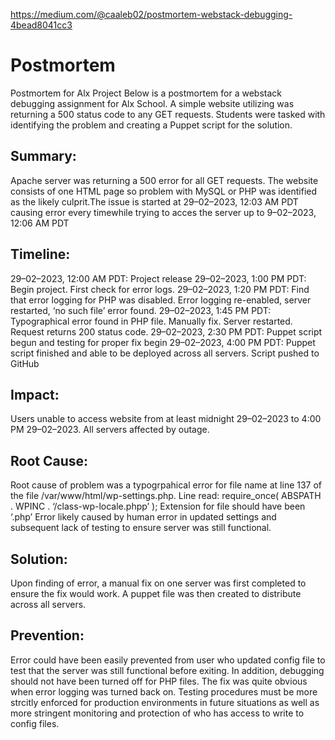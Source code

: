 https://medium.com/@caaleb02/postmortem-webstack-debugging-4bead8041cc3

#		Postmortem
Postmortem for Alx Project Below is a postmortem for a webstack debugging assignment for Alx School. A simple website utilizing was returning a 500 status code to any GET requests. Students were tasked with identifying the problem and creating a Puppet script for the solution.

## Summary:  
Apache server was returning a 500 error for all GET requests. The website consists of one HTML page so problem with MySQL or PHP was identified as the likely culprit.The issue is started at 29–02–2023, 12:03 AM PDT causing error every timewhile trying to acces the server up to 9–02–2023, 12:06 AM PDT

## Timeline:
29–02–2023, 12:00 AM PDT: Project release 29–02–2023, 1:00 PM PDT: Begin project. First check for error logs. 29–02–2023, 1:20 PM PDT: Find that error logging for PHP was disabled. Error logging re-enabled, server restarted, ‘no such file’ error found. 29–02–2023, 1:45 PM PDT: Typographical error found in PHP file. Manually fix. Server restarted. Request returns 200 status code. 29–02–2023, 2:30 PM PDT: Puppet script begun and testing for proper fix begin 29–02–2023, 4:00 PM PDT: Puppet script finished and able to be deployed across all servers. Script pushed to GitHub

## Impact: 
Users unable to access website from at least midnight 29–02–2023 to 4:00 PM 29–02–2023. All servers affected by outage.

## Root Cause: 
Root cause of problem was a typogrpahical error for file name at line 137 of the file /var/www/html/wp-settings.php. Line read: require_once( ABSPATH . WPINC . ‘/class-wp-locale.phpp’ ); Extension for file should have been ‘.php’ Error likely caused by human error in updated settings and subsequent lack of testing to ensure server was still functional.

## Solution: 
Upon finding of error, a manual fix on one server was first completed to ensure the fix would work. A puppet file was then created to distribute across all servers.

## Prevention:  
Error could have been easily prevented from user who updated config file to test that the server was still functional before exiting. In addition, debugging should not have been turned off for PHP files. The fix was quite obvious when error logging was turned back on. Testing procedures must be more strcitly enforced for production environments in future situations as well as more stringent monitoring and protection of who has access to write to config files.
